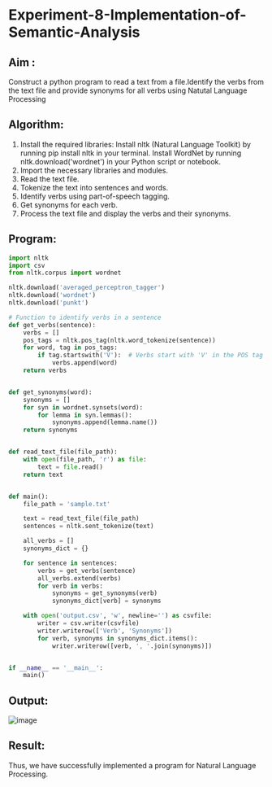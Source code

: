 # Experiment-8-Implementation-of-Semantic-Analysis

## Aim : 
   Construct a python program to read a text from a file.Identify the verbs from the text file and provide synonyms for all verbs using Natutal Language Processing 

## Algorithm:

  1. Install the required libraries: Install nltk (Natural Language Toolkit) by running pip install nltk in your terminal. Install WordNet by running nltk.download('wordnet') in your Python script or notebook.
  2. Import the necessary libraries and modules.
  3. Read the text file.
  4. Tokenize the text into sentences and words.
  5. Identify verbs using part-of-speech tagging.
  6. Get synonyms for each verb.
  7. Process the text file and display the verbs and their synonyms.


## Program:
```py
import nltk
import csv
from nltk.corpus import wordnet

nltk.download('averaged_perceptron_tagger')
nltk.download('wordnet')
nltk.download('punkt')

# Function to identify verbs in a sentence
def get_verbs(sentence):
    verbs = []
    pos_tags = nltk.pos_tag(nltk.word_tokenize(sentence))
    for word, tag in pos_tags:
        if tag.startswith('V'):  # Verbs start with 'V' in the POS tag
            verbs.append(word)
    return verbs


def get_synonyms(word):
    synonyms = []
    for syn in wordnet.synsets(word):
        for lemma in syn.lemmas():
            synonyms.append(lemma.name())
    return synonyms


def read_text_file(file_path):
    with open(file_path, 'r') as file:
        text = file.read()
    return text


def main():
    file_path = 'sample.txt'

    text = read_text_file(file_path)
    sentences = nltk.sent_tokenize(text)

    all_verbs = []
    synonyms_dict = {}

    for sentence in sentences:
        verbs = get_verbs(sentence)
        all_verbs.extend(verbs)
        for verb in verbs:
            synonyms = get_synonyms(verb)
            synonyms_dict[verb] = synonyms

    with open('output.csv', 'w', newline='') as csvfile:
        writer = csv.writer(csvfile)
        writer.writerow(['Verb', 'Synonyms'])
        for verb, synonyms in synonyms_dict.items():
            writer.writerow([verb, ', '.join(synonyms)])


if __name__ == '__main__':
    main()

```


## Output:
![image](https://github.com/praveenst13/Experiment-6---Implementation-of-Semantic-Analysis/assets/118787793/38774b1a-a39e-4046-97a9-3d507b686243)

## Result:
Thus, we have successfully implemented a program for Natural Language Processing.
